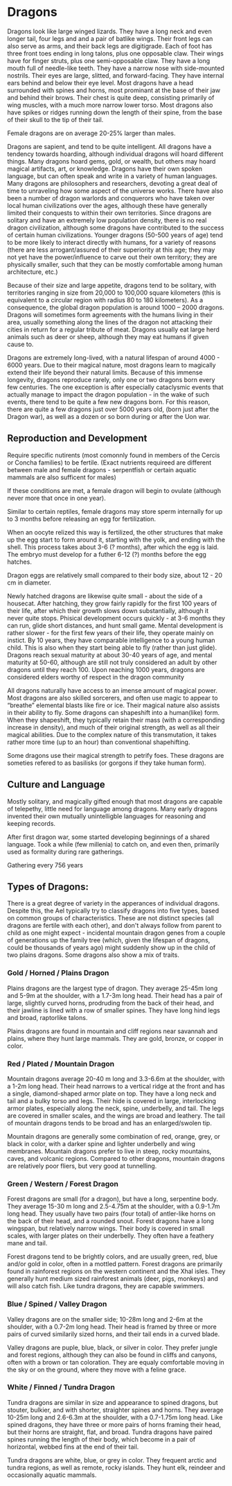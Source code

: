 # Dragons

Dragons look like large winged lizards. They have a long neck and even longer tail, four legs and and a pair of batlike wings. 
Their front legs can also serve as arms, and their back legs are digitigrade. Each of foot has three front toes ending in long talons, plus one opposable claw. Their wings have for finger struts, plus one semi-opposable claw.
They have a long mouth full of needle-like teeth. They have a narrow nose with side-mounted nostrils. Their eyes are large, slitted, and forward-facing. They have internal ears behind and below their eye level. Most dragons 
have a head surrounded with spines and horns, most prominant at the base of their jaw and behind their brows.
Their chest is quite deep, consisting primarily of wing muscles, with a much more narrow lower torso.
Most dragons also have spikes or ridges running down the length of their spine, from the base of their skull to the tip of their tail.

Female dragons are on average 20-25% larger than males.

Dragons are sapient, and tend to be quite intelligent. All dragons have a tendency towards hoarding, although individual dragons will hoard different things. Many dragons hoard gems, gold, or wealth, but others may hoard 
magical artifacts, art, or knowledge. Dragons have their own spoken language, but can often speak and write in a variety of human languages. Many dragons are philosophers and researchers, devoting a great deal of time to 
unraveling how some aspect of the universe works. There have also been a number of dragon warlords and conquerors who have taken over local human civilizations over the ages, although these have generally limited their 
conquests to within their own territories. Since dragons are solitary and have an extremely low population density, there is no real dragon civilization, although some dragons have contributed to the success of certain 
human civilizations. Younger dragons (50-500 years of age) tend to be more likely to interact directly with humans, for a variety of reasons (there are less arrogant/assured of their superiority at this age; 
they may not yet have the power/influence to carve out their own territory; they are physically smaller, such that they can be mostly comfortable among human architecture, etc.)

Because of their size and large appetite, dragons tend to be solitary, with territories ranging in size from 20,000 to 100,000 square kilometers (this is equivalent to a circular region with radius 80 to 180 kilometers). 
As a consequence, the global dragon population is around 1000 – 2000 dragons. Dragons will sometimes form agreements with the humans living in their area, usually something along the lines of the dragon not attacking 
their cities in return for a regular tribute of meat. Dragons usually eat large herd animals such as deer or sheep, although they may eat humans if given cause to. 

Dragons are extremely long-lived, with a natural lifespan of around 4000 - 6000 years. Due to their magical nature, most dragons learn to magically extend their life beyond their natural limits.
Because of this immense longevity, dragons reproduce rarely, only one or two dragons born every few centuries. The one exception is after especially cataclysmic events that actually manage to impact the dragon population -
in the wake of such events, there tend to be quite a few new dragons born. For this reason, there are quite a few dragons just over 5000 years old, (born just after the Dragon war), as well as a dozen or so born during or after the Uon war. 

## Reproduction and Development

Require specific nutirents (most comonnly found in members of the Cercis or Concha families) to be fertile. 
(Exact nutrients requireed are different between male and female dragons - serpentfish or certain aquatic mammals are also sufficent for males)

If these conditions are met, a female dragon will begin to ovulate (although never more that once in one year). 

Similar to certain reptiles, female dragons may store sperm internally for up to 3 months before releasing an egg for fertilization.

When an oocyte relized this way is fertilized, the other structures that make up the egg start to form around it, starting with the yolk, and ending with the shell.
This process takes about 3-6 (? months), after which the egg is laid. The embryo must develop for a futher 6-12 (?) months before the egg hatches.

Dragon eggs are relatively small compared to their body size, about 12 - 20 cm in diameter.

Newly hatched dragons are likewise quite small - about the side of a housecat. 
After hatching, they grow fairly rapidly for the first 100 years of their life, after which their growth slows down substantially, although it never quite stops. 
Phisical development occurs quickly - at 3-6 months they can run, glide short distances, and hunt small game.
Mental development is rather slower - for the first few years of their life, they operate mainly on instict. By 10 years, they have comparable intelligence to a young human child. 
This is also when they start being able to fly (rather than just glide). Dragons reach sexual maturity at about 30-40 years of age, and mental maturity at 50-60, 
although are still not truly considered an adult by other dragons until they reach 100. Upon reaching 1000 years, dragons are considered elders worthy of respect in the dragon community


All dragons naturally have access to an imense amount of magical power. Most dragons are also skilled sorcerers, and often use magic to appear to “breathe” elemental blasts like fire or ice. 
Their magical nature also assists in their ability to fly. Some dragons can shapeshift into a human(like) form. When they shapeshift, they typically retain their mass (with a corresponding increase in density), 
and much of their original strength, as well as all their magical abilities. Due to the complex nature of this transmutation, it takes rather more time (up to an hour) than conventional shapehifting.

Some dragons use their magical strength to petrify foes. These dragons are someties refered to as basilisks (or gorgons if they take human form).

## Culture and Language

Mostly solitary, and magically gifted enough that most dragons are capable of telepethy, little need for language among dragons.
Many early dragons invented their own mutually unintelligble languages for reasoning and keeping records.

After first dragon war, some started developing beginnings of a shared language.
Took a while (few millenia) to catch on, and even then, primarily used as formality during rare gatherings.

Gathering every 756 years

## Types of Dragons:

There is a great degree of variety in the apperances of individual dragons. Despite this, the Ael typically try to classify dragons into five types, based on common groups of characteristics.
These are not distinct species (all dragons are fertile with each other), and don't always follow from parent to child as one might expect - incidental mountain dragon genes from a couple of generations up the family tree 
(which, given the lifespan of dragons, could be thousands of years ago) might suddenly show up in the child of two plains dragons. Some dragons also show a mix of traits.

### Gold / Horned / Plains Dragon

Plains dragons are the largest type of dragon. They average 25-45m long and 5-9m at the shoulder, with a 1.7-3m long head.
Their head has a pair of large, slightly curved horns, prodruding from the back of their head, and their jawline is lined with a row of smaller spines.
They have long hind legs and broad, raptorlike talons.

Plains dragons are found in mountain and cliff regions near savannah and plains, where they hunt large mammals.  They are gold, bronze, or copper in color.


### Red / Plated / Mountain Dragon

Mountain dragons average 20-40 m long and 3.3-6.6m at the shoulder, with a 1-2m long head.
Their head narrows to a vertical ridge at the front and has a single, diamond-shaped armor plate on top.
They have a long neck and tail and a bulky torso and legs. 
Their hide is covered in large, interlocking armor plates, especially along the neck, spine, underbelly, and tail. The legs are covered in smaller scales, and the wings are broad and leathery. 
The tail of mountain dragons tends to be broad and has an enlarged/swolen tip.

Mountain dragons are generally some combination of red, orange, grey, or black in color, with a darker spine and lighter underbelly and wing membranes.
Mountain dragons prefer to live in steep, rocky mountains, caves, and volcanic regions. Compared to other dragons, mountain dragons are relatively poor fliers, but very good at tunnelling.


### Green / Western / Forest Dragon

Forest dragons are small (for a dragon), but have a long, serpentine body. They average 15-30 m long and 2.5-4.75m at the shoulder, with a 0.9-1.7m long head.
They usually have two pairs (four total) of antler-like horns on the back of their head, and a rounded snout. 
Forest dragons have a long wingspan, but relatively narrow wings. Their body is covered in small scales, with larger plates on their underbelly. They often have a feathery mane and tail.

Forest dragons tend to be brightly colors, and are usually green, red, blue and/or gold in color, often in a mottled pattern.
Forest dragons are primarily found in rainforest regions on the western continent and the Xhal isles. They generally hunt medium sized rainforest animals (deer, pigs, monkeys) and will also catch fish. 
Like tundra dragons, they are capable swimmers.

### Blue / Spined / Valley Dragon

Valley dragons are on the smaller side; 10-28m long and 2-6m at the shoulder, with a 0.7-2m long head. 
Their head is framed by three or more pairs of curved similarily sized horns, and their tail ends in a curved blade.

Valley dragons are puple, blue, black, or silver in color. They prefer jungle and forest regions, although they can also be found in cliffs and canyons, often with a brown or tan coloration. 
They are equaly comfortable moving in the sky or on the ground, where they move with a feline grace.

### White / Finned / Tundra Dragon

Tundra dragons are similar in size and appearance to spined dragons, but stouter, bulkier, and with shorter, straighter spines and horns. They average 10-25m long and 2.6-6.3m at the shoulder, with a 0.7-1.75m long head.
Like spined dragons, they have three or more pairs of horns framing their head, but their horns are straight, flat, and broad.
Tundra dragons have paired spines running the length of their body, which become in a pair of horizontal, webbed fins at the end of their tail.

Tundra dragons are white, blue, or grey in color. They frequent arctic and tundra regions, as well as remote, rocky islands. They hunt elk, reindeer and occasionally aquatic mammals. 